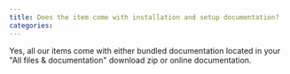```yaml
---
title: Does the item come with installation and setup documentation?
categories: 
---
```


Yes, all our items come with either bundled documentation located in your "All files & documentation" download zip or online documentation.